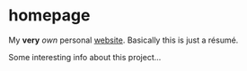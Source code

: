 # homepage
My **very** *own* personal [website](https://michaelevtushenko-collabarator.github.io/homepage/). Basically this is just a résumé. 

Some interesting info about this project...
